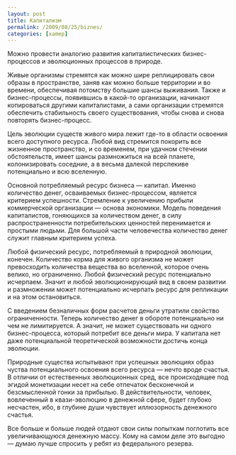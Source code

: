 ```yaml
---
layout: post
title: Капитализм
permalink: /2009/08/25/biznes/
categories: [xamep]
---
```


Можно провести аналогию развития капиталистических бизнес-процессов и эволюционных процессов в природе.

Живые организмы стремятся как можно шире реплицировать свои образы в пространстве, заняв как можно больше территории и во времени, обеспечивая потомству большие шансы выживания. Также и бизнес-процессы, появившись в какой-то организации, начинают копироваться другими капиталистами, а сами организации стремятся обеспечить стабильность своего существования, чтобы снова и снова повторять бизнес-процесс.

Цель эволюции существ живого мира лежит где-то в области освоения всего доступного ресурса. Любой вид стремится покорить все жизненное пространство, и со временем, при удачном стечении обстоятельств, имеет шансы размножиться на всей планете, колонизировать соседние, а в весьма далекой перспекиве потенциально и всю вселенную.

Основной потребляемый ресурс бизнеса — капитал. Именно количество денег, осваиваемых бизнес-процессом, является критерием успешности. Стремление к увеличению прибыли коммерческой организации — основа экономики. Модель поведения капиталистов, гоняющихся за количеством денег, в силу распространенности потребительских ценностей перенимается и простыми людьми. Для большой части человечества количество денег служит главным критерием успеха.

Любой физический ресурс, потребляемый в природной эволюции, конечен. Количество корма для живого организма не может превосходить количества вещества во вселенной, которое очень велико, но ограниченно. Любой физический ресурс потенциально исчерпаем. Значит и любой эволюционирующий вид в своем развитии и размножении может потенциально исчерпать ресурс для репликации и на этом остановиться.

С введением безналичных форм расчетов деньги утратили свойство ограниченности. Теперь количество денег в обороте потенциально ни чем не лимитируется. А значит, не может существовать ни одного бизнес-процесса, который потребит все деньги мира. У капитала нет даже потенциальной теоретической возможности достичь конца эволюции.

Природные существа испытывают при успешных эволюциях образ чуства потенциального освоения всего ресурса — нечто вроде счастья. В отличии от естественных эволюционных сред, все происходящее под эгидой монетизации несет на себе отпечаток бесконечной и безсмысленной гонки за прибылью. В действительности, человек, вовлеченный в квази-эволюцию в денежной сфере, будет глубоко несчастен, ибо, в глубине души чувствует иллюзорность денежного счастья.

Все больше и больше людей отдают свои силы попыткам поглотить все увеличивающуюся денежную массу. Кому на самом деле это выгодно — думаю лучше спросить у ребят из федерального резерва.
